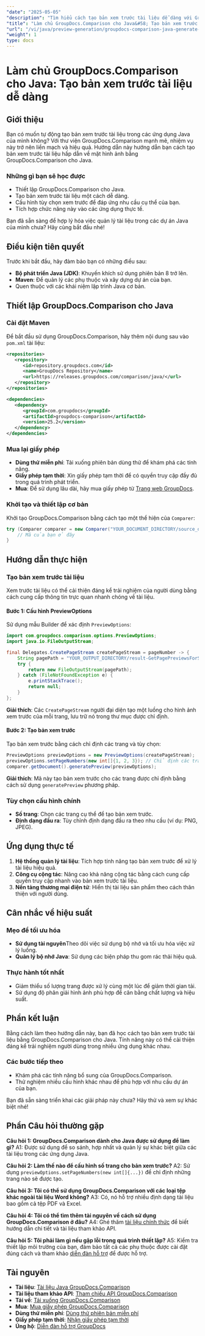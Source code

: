 ```yaml
---
"date": "2025-05-05"
"description": "Tìm hiểu cách tạo bản xem trước tài liệu dễ dàng với GroupDocs.Comparison cho Java. Nâng cao trải nghiệm người dùng của ứng dụng."
"title": "Làm chủ GroupDocs.Comparison cho Java&#58; Tạo bản xem trước tài liệu dễ dàng"
"url": "/vi/java/preview-generation/groupdocs-comparison-java-generate-previews/"
"weight": 1
type: docs
---
```

# Làm chủ GroupDocs.Comparison cho Java: Tạo bản xem trước tài liệu dễ dàng

## Giới thiệu

Bạn có muốn tự động tạo bản xem trước tài liệu trong các ứng dụng Java của mình không? Với thư viện GroupDocs.Comparison mạnh mẽ, nhiệm vụ này trở nên liền mạch và hiệu quả. Hướng dẫn này hướng dẫn bạn cách tạo bản xem trước tài liệu hấp dẫn về mặt hình ảnh bằng GroupDocs.Comparison cho Java.

### Những gì bạn sẽ học được
- Thiết lập GroupDocs.Comparison cho Java.
- Tạo bản xem trước tài liệu một cách dễ dàng.
- Cấu hình tùy chọn xem trước để đáp ứng nhu cầu cụ thể của bạn.
- Tích hợp chức năng này vào các ứng dụng thực tế.

Bạn đã sẵn sàng để hợp lý hóa việc quản lý tài liệu trong các dự án Java của mình chưa? Hãy cùng bắt đầu nhé!

## Điều kiện tiên quyết

Trước khi bắt đầu, hãy đảm bảo bạn có những điều sau:

- **Bộ phát triển Java (JDK)**: Khuyến khích sử dụng phiên bản 8 trở lên.
- **Maven**: Để quản lý các phụ thuộc và xây dựng dự án của bạn.
- Quen thuộc với các khái niệm lập trình Java cơ bản.

## Thiết lập GroupDocs.Comparison cho Java

### Cài đặt Maven

Để bắt đầu sử dụng GroupDocs.Comparison, hãy thêm nội dung sau vào `pom.xml` tài liệu:

```xml
<repositories>
   <repository>
      <id>repository.groupdocs.com</id>
      <name>GroupDocs Repository</name>
      <url>https://releases.groupdocs.com/comparison/java/</url>
   </repository>
</repositories>

<dependencies>
   <dependency>
      <groupId>com.groupdocs</groupId>
      <artifactId>groupdocs-comparison</artifactId>
      <version>25.2</version>
   </dependency>
</dependencies>
```

### Mua lại giấy phép

- **Dùng thử miễn phí**: Tải xuống phiên bản dùng thử để khám phá các tính năng.
- **Giấy phép tạm thời**: Xin giấy phép tạm thời để có quyền truy cập đầy đủ trong quá trình phát triển.
- **Mua**: Để sử dụng lâu dài, hãy mua giấy phép từ [Trang web GroupDocs](https://purchase.groupdocs.com/buy).

### Khởi tạo và thiết lập cơ bản

Khởi tạo GroupDocs.Comparison bằng cách tạo một thể hiện của `Comparer`:

```java
try (Comparer comparer = new Comparer("YOUR_DOCUMENT_DIRECTORY/source_document.docx")) {
    // Mã của bạn ở đây
}
```

## Hướng dẫn thực hiện

### Tạo bản xem trước tài liệu

Xem trước tài liệu có thể cải thiện đáng kể trải nghiệm của người dùng bằng cách cung cấp thông tin trực quan nhanh chóng về tài liệu.

#### Bước 1: Cấu hình PreviewOptions

Sử dụng mẫu Builder để xác định `PreviewOptions`:

```java
import com.groupdocs.comparison.options.PreviewOptions;
import java.io.FileOutputStream;

final Delegates.CreatePageStream createPageStream = pageNumber -> {
    String pagePath = "YOUR_OUTPUT_DIRECTORY/result-GetPagePreviewsForSourceDocument_" + pageNumber + ".png";
    try {
        return new FileOutputStream(pagePath);
    } catch (FileNotFoundException e) {
        e.printStackTrace();
        return null;
    }
};
```

**Giải thích**: Các `CreatePageStream` người đại diện tạo một luồng cho hình ảnh xem trước của mỗi trang, lưu trữ nó trong thư mục được chỉ định.

#### Bước 2: Tạo bản xem trước

Tạo bản xem trước bằng cách chỉ định các trang và tùy chọn:

```java
PreviewOptions previewOptions = new PreviewOptions(createPageStream);
previewOptions.setPageNumbers(new int[]{1, 2, 3}); // Chỉ định các trang mong muốn
comparer.getDocument().generatePreview(previewOptions);
```

**Giải thích**: Mã này tạo bản xem trước cho các trang được chỉ định bằng cách sử dụng `generatePreview` phương pháp.

### Tùy chọn cấu hình chính

- **Số trang**: Chọn các trang cụ thể để tạo bản xem trước.
- **Định dạng đầu ra**: Tùy chỉnh định dạng đầu ra theo nhu cầu (ví dụ: PNG, JPEG).

## Ứng dụng thực tế

1. **Hệ thống quản lý tài liệu**: Tích hợp tính năng tạo bản xem trước để xử lý tài liệu hiệu quả.
2. **Công cụ cộng tác**: Nâng cao khả năng cộng tác bằng cách cung cấp quyền truy cập nhanh vào bản xem trước tài liệu.
3. **Nền tảng thương mại điện tử**: Hiển thị tài liệu sản phẩm theo cách thân thiện với người dùng.

## Cân nhắc về hiệu suất

### Mẹo để tối ưu hóa
- **Sử dụng tài nguyên**Theo dõi việc sử dụng bộ nhớ và tối ưu hóa việc xử lý luồng.
- **Quản lý bộ nhớ Java**: Sử dụng các biện pháp thu gom rác thải hiệu quả.

### Thực hành tốt nhất
- Giảm thiểu số lượng trang được xử lý cùng một lúc để giảm thời gian tải.
- Sử dụng độ phân giải hình ảnh phù hợp để cân bằng chất lượng và hiệu suất.

## Phần kết luận

Bằng cách làm theo hướng dẫn này, bạn đã học cách tạo bản xem trước tài liệu bằng GroupDocs.Comparison cho Java. Tính năng này có thể cải thiện đáng kể trải nghiệm người dùng trong nhiều ứng dụng khác nhau. 

### Các bước tiếp theo
- Khám phá các tính năng bổ sung của GroupDocs.Comparison.
- Thử nghiệm nhiều cấu hình khác nhau để phù hợp với nhu cầu dự án của bạn.

Bạn đã sẵn sàng triển khai các giải pháp này chưa? Hãy thử và xem sự khác biệt nhé!

## Phần Câu hỏi thường gặp

**Câu hỏi 1: GroupDocs.Comparison dành cho Java được sử dụng để làm gì?**
A1: Được sử dụng để so sánh, hợp nhất và quản lý sự khác biệt giữa các tài liệu trong các ứng dụng Java.

**Câu hỏi 2: Làm thế nào để cấu hình số trang cho bản xem trước?**
A2: Sử dụng `previewOptions.setPageNumbers(new int[]{...})` để chỉ định những trang nào sẽ được tạo.

**Câu hỏi 3: Tôi có thể sử dụng GroupDocs.Comparison với các loại tệp khác ngoài tài liệu Word không?**
A3: Có, nó hỗ trợ nhiều định dạng tài liệu bao gồm cả tệp PDF và Excel.

**Câu hỏi 4: Tôi có thể tìm thêm tài nguyên về cách sử dụng GroupDocs.Comparison ở đâu?**
A4: Ghé thăm [tài liệu chính thức](https://docs.groupdocs.com/comparison/java/) để biết hướng dẫn chi tiết và tài liệu tham khảo API.

**Câu hỏi 5: Tôi phải làm gì nếu gặp lỗi trong quá trình thiết lập?**
A5: Kiểm tra thiết lập môi trường của bạn, đảm bảo tất cả các phụ thuộc được cài đặt đúng cách và tham khảo [diễn đàn hỗ trợ](https://forum.groupdocs.com/c/comparison) để được hỗ trợ.

## Tài nguyên

- **Tài liệu**: [Tài liệu Java GroupDocs.Comparison](https://docs.groupdocs.com/comparison/java/)
- **Tài liệu tham khảo API**: [Tham chiếu API GroupDocs.Comparison](https://reference.groupdocs.com/comparison/java/)
- **Tải về**: [Tải xuống GroupDocs.Comparison](https://releases.groupdocs.com/comparison/java/)
- **Mua**: [Mua giấy phép GroupDocs.Comparison](https://purchase.groupdocs.com/buy)
- **Dùng thử miễn phí**: [Dùng thử phiên bản miễn phí](https://releases.groupdocs.com/comparison/java/)
- **Giấy phép tạm thời**: [Nhận giấy phép tạm thời](https://purchase.groupdocs.com/temporary-license/)
- **Ủng hộ**: [Diễn đàn hỗ trợ GroupDocs](https://forum.groupdocs.com/c/comparison)